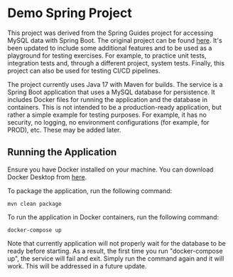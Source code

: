 # Demo Spring Project

This project was derived from the Spring Guides project for accessing MySQL data with Spring Boot. The original project 
can be found [here](https://spring.io/guides/gs/accessing-data-mysql/).
It's been updated to include some additional features and to be used as a playground for testing exercises.  For example,
to practice unit tests, integration tests and, through a different project, system tests.
Finally, this project can also be used for testing CI/CD pipelines.

The project currently uses Java 17 with Maven for builds.  The service is a Spring Boot application that uses a MySQL
database for persistence. It includes Docker files for running the application and the database in containers.
This is not intended to be a production-ready application, but rather a simple example for testing purposes.
For example, it has no security, no logging, no environment configurations (for example, for PROD), etc.  These may be
added later.

## Running the Application
Ensure you have Docker installed on your machine.  You can download Docker Desktop from [here](https://www.docker.com/products/docker-desktop).

To package the application, run the following command:
```shell
mvn clean package
```

To run the application in Docker containers, run the following command:
```shell
docker-compose up
```

Note that currently application will not properly wait for the database to be ready before starting.  As a result,
the first time you run "docker-compose up", the service will fail and exit.  Simply run the command again and it will work.
This will be addressed in a future update.


